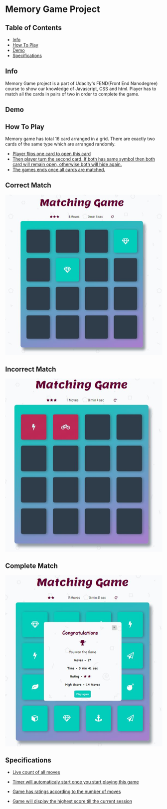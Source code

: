 # Memory Game Project

## Table of Contents

* [Info](#Info)
* [How To Play](#HowToPlay)
* [Demo](#Demo)
* [Specifications](#Specifications)




## Info
Memory Game project is a part of Udacity's FEND(Front End Nanodegree) course to show our knowledge of Javascript, CSS and html. Player has to match all the cards in pairs of two in order to complete the game.



## Demo

## How To Play
Memory game has total 16 card arranged in a grid. There are exactly two cards of the same type which are arranged randomly.

* [Player flips one card to open this card]()
* [Then player turn the second card, If both has same symbol then both card will remain open, otherwise both will hide again.]()
* [The games ends once all cards are matched.]()


## Correct Match

![Correct Match](img/match.jpg)



## Incorrect Match

![Incorrect Match](img/nomatch.jpg)


## Complete Match

![Modal Display](img/modal.jpg)


## Specifications

* [Live count of all moves]()

* [Timer will automaticaly start once you start playing this game]()

* [Game has ratings according to the number of moves ]()

* [Game will display the highest score till the current session]()
